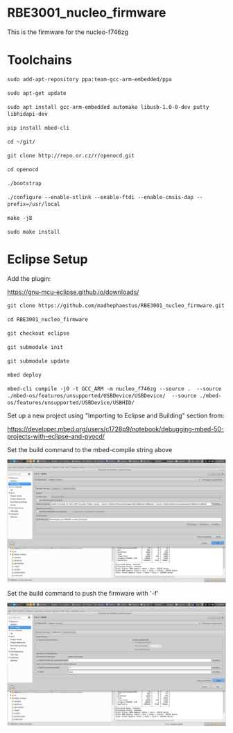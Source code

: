 # RBE3001_nucleo_firmware

This is the firmware for the nucleo-f746zg

# Toolchains
```
sudo add-apt-repository ppa:team-gcc-arm-embedded/ppa

sudo apt-get update

sudo apt install gcc-arm-embedded automake libusb-1.0-0-dev putty libhidapi-dev

pip install mbed-cli

cd ~/git/

git clone http://repo.or.cz/r/openocd.git

cd openocd

./bootstrap

./configure --enable-stlink --enable-ftdi --enable-cmsis-dap --prefix=/usr/local

make -j8

sudo make install
```

# Eclipse Setup

Add the plugin:

https://gnu-mcu-eclipse.github.io/downloads/
```
git clone https://github.com/madhephaestus/RBE3001_nucleo_firmware.git

cd RBE3001_nucleo_firmware

git checkout eclipse

git submodule init

git submodule update

mbed deploy

mbed-cli compile -j0 -t GCC_ARM -m nucleo_f746zg --source .  --source ./mbed-os/features/unsupported/USBDevice/USBDevice/  --source ./mbed-os/features/unsupported/USBDevice/USBHID/ 
```
Set up a new project using "Importing to Eclipse and Building" section from: 

https://developer.mbed.org/users/c1728p9/notebook/debugging-mbed-50-projects-with-eclipse-and-pyocd/

Set the build command to the mbed-compile string above

![](/Screenshot_2017-08-21_12-50-00.png)

Set the build command to push the firmware with '-f'

![](/Screenshot_2017-08-21_12-43-41.png)

